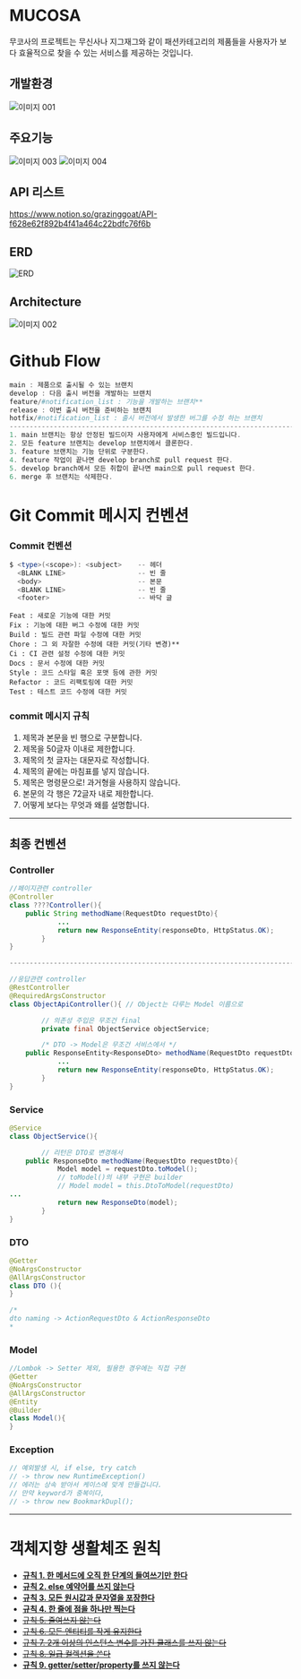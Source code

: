 # MUCOSA

무코사의 프로젝트는 무신사나 지그재그와 같이 패션카테고리의 제품들을 사용자가 보다 효율적으로 찾을 수 있는 서비스를 제공하는 것입니다.

## 개발환경
![이미지 001](https://user-images.githubusercontent.com/47559613/186055514-a4ec060e-1f00-4d25-bee2-5d3f04bc71a4.png)

## 주요기능
![이미지 003](https://user-images.githubusercontent.com/47559613/186055518-2e025cec-481f-419b-b875-d7d6bb4a4756.png)
![이미지 004](https://user-images.githubusercontent.com/47559613/186055509-ee7331cd-845b-4969-879c-c9ff07ef3cdd.png)

## API 리스트
https://www.notion.so/grazinggoat/API-f628e62f892b4f41a464c22bdfc76f6b

## ERD
![ERD](https://user-images.githubusercontent.com/47559613/186055988-7f0b4c7d-ea35-415e-a322-1dc2a8373c12.png)

## Architecture
![이미지 002](https://user-images.githubusercontent.com/47559613/186055515-853f0ec1-ad69-432d-8d33-d910451216d8.png)

# Github Flow

```powershell
main : 제품으로 출시될 수 있는 브랜치
develop : 다음 출시 버전을 개발하는 브랜치
feature/#notification_list : 기능을 개발하는 브랜치**
release : 이번 출시 버전을 준비하는 브랜치
hotfix/#notification_list : 출시 버전에서 발생한 버그를 수정 하는 브랜치
----------------------------------------------------------------------------------------
1. main 브랜치는 항상 안정된 빌드이자 사용자에게 서비스중인 빌드입니다.
2. 모든 feature 브랜치는 develop 브랜치에서 클론한다.
3. feature 브랜치는 기능 단위로 구분한다.
4. feature 작업이 끝나면 develop branch로 pull request 한다.
5. develop branch에서 모든 취합이 끝나면 main으로 pull request 한다.
6. merge 후 브랜치는 삭제한다.
```


# Git Commit 메시지 컨벤션

### **Commit 컨벤션**

```powershell
$ <type>(<scope>): <subject>    -- 헤더
  <BLANK LINE>                  -- 빈 줄
  <body>                        -- 본문
  <BLANK LINE>                  -- 빈 줄
  <footer>                      -- 바닥 글
```

```
Feat : 새로운 기능에 대한 커밋
Fix : 기능에 대한 버그 수정에 대한 커밋
Build : 빌드 관련 파일 수정에 대한 커밋
Chore : 그 외 자잘한 수정에 대한 커밋(기타 변경)**
Ci : CI 관련 설정 수정에 대한 커밋
Docs : 문서 수정에 대한 커밋
Style : 코드 스타일 혹은 포맷 등에 관한 커밋
Refactor : 코드 리팩토링에 대한 커밋
Test : 테스트 코드 수정에 대한 커밋
```

### commit 메시지 규칙

1. 제목과 본문을 빈 행으로 구분합니다.
2. 제목을 50글자 이내로 제한합니다.
3. 제목의 첫 글자는 대문자로 작성합니다.
4. 제목의 끝에는 마침표를 넣지 않습니다.
5. 제목은 명령문으로! 과거형을 사용하지 않습니다.
6. 본문의 각 행은 72글자 내로 제한합니다.
7. 어떻게 보다는 무엇과 왜를 설명합니다.


---

## 최종 컨벤션

### Controller

```java
//페이지관련 controller
@Controller 
class ????Controller(){
    public String methodName(RequestDto requestDto){
			...
			return new ResponseEntity(responseDto, HttpStatus.OK);
		}
}

---------------------------------------------------------------------------------------

//응답관련 controller
@RestController 
@RequiredArgsConstructor
class ObjectApiController(){ // Object는 다루는 Model 이름으로	

		// 의존성 주입은 무조건 final
		private final ObjectService objectService;

		/* DTO -> Model은 무조건 서비스에서 */
    public ResponseEntity<ResponseDto> methodName(RequestDto requestDto){
			...
			return new ResponseEntity(responseDto, HttpStatus.OK);
		}
}
```

### Service

```java
@Service
class ObjectService(){

		// 리턴은 DTO로 변경해서
    public ResponseDto methodName(RequestDto requestDto){
			Model model = requestDto.toModel();
			// toModel()의 내부 구현은 builder
			// Model model = this.DtoToModel(requestDto)
...
			return new ResponseDto(model);
		}
}
```

### DTO

```java
@Getter
@NoArgsConstructor
@AllArgsConstructor
class DTO (){
}

/*
dto naming -> ActionRequestDto & ActionResponseDto
*
```

### Model

```java
//Lombok -> Setter 제외, 필용한 경우에는 직접 구현
@Getter
@NoArgsConstructor
@AllArgsConstructor
@Entity
@Builder
class Model(){
}
```

### Exception

```java
// 예외발생 시, if else, try catch
// -> throw new RuntimeException()
// 에러는 상속 받아서 케이스에 맞게 만들겁니다.
// 만약 keyword가 중복이다,
// -> throw new BookmarkDupl();
```

---

# **객체지향 생활체조 원칙**

- [**규칙 1. 한 메서드에 오직 한 단계의 들여쓰기만 한다**](https://limdingdong.tistory.com/7)
- ****[규칙 2. else 예약어를 쓰지 않는다](https://limdingdong.tistory.com/8)****
- ****[규칙 3. 모든 원시값과 문자열을 포장한다](https://limdingdong.tistory.com/9)****
- ****[규칙 4. 한 줄에 점을 하나만 찍는다](https://limdingdong.tistory.com/10)****
- [~~규칙 5. 줄여쓰지 않는다~~](https://limdingdong.tistory.com/11)
- [~~규칙 6. 모든 엔티티를 작게 유지한다~~](https://limdingdong.tistory.com/12)
- [~~규칙 7. 2개 이상의 인스턴스 변수를 가진 클래스를 쓰지 않는다~~](https://limdingdong.tistory.com/13)
- [~~규칙 8. 일급 컬렉션을 쓴다~~](https://limdingdong.tistory.com/14)
- ****[규칙 9. getter/setter/property를 쓰지 않는다](https://limdingdong.tistory.com/15)****
